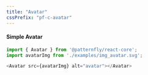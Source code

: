 ```yaml
---
title: "Avatar"
cssPrefix: "pf-c-avatar"
---
```

#### Simple Avatar

```js
import { Avatar } from '@patternfly/react-core';
import avatarImg from './examples/img_avatar.svg';

<Avatar src={avatarImg} alt="avatar"></Avatar>
```